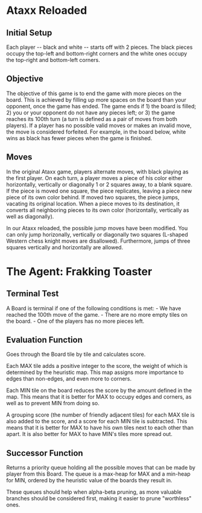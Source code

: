 # Ataxx Reloaded #

## Initial Setup ##

Each player -- black and white -- starts off with 2 pieces. The black pieces occupy the top-left and bottom-right corners and the white ones occupy the top-right and bottom-left corners.

## Objective ##

The objective of this game is to end the game with more pieces on the board. This is achieved by filling up more spaces on the board than your opponent, once the game has ended. The game ends if 1) the board is filled; 2) you or your opponent do not have any pieces left; or 3) the game reaches its 100th turn (a turn is defined as a pair of moves from both players). If a player has no possible valid moves or makes an invalid move, the move is considered forfeited. For example, in the board below, white wins as black has fewer pieces when the game is finished.

## Moves ##

In the original Ataxx game, players alternate moves, with black playing as the first player. On each turn, a player moves a piece of his color either horizontally, vertically or diagonally 1 or 2 squares away, to a blank square. If the piece is moved one square, the piece replicates, leaving a piece new piece of its own color behind. If moved two squares, the piece jumps, vacating its original location. When a piece moves to its destination, it converts all neighboring pieces to its own color (horizontally, vertically as well as diagonally).

In our Ataxx reloaded, the possible jump moves have been modified. You can only jump horizonally, vertically or diagonally two squares (L-shaped Western chess knight moves are disallowed). Furthermore, jumps of three squares vertically and horizontally are allowed.

# The Agent: Frakking Toaster #

## Terminal Test ##

A Board is terminal if one of the following conditions is met:
	- We have reached the 100th move of the game.
	- There are no more empty tiles on the board.
	- One of the players has no more pieces left.

## Evaluation Function ##

Goes through the Board tile by tile and calculates score.

Each MAX tile adds a positive integer to the score, the weight of
which is determined by the heuristic map. This map assigns more
importance to edges than non-edges, and even more to corners.
 
Each MIN tile on the board reduces the score by the amount defined
in the map. This means that it is better for MAX to occupy edges 
and corners, as well as to prevent MIN from doing so.
 
A grouping score (the number of friendly adjacent tiles) for each MAX 
tile is also added to the score, and a score for each MIN tile is 
subtracted. This means that it is better for MAX to have his own tiles 
next to each other than apart. It is also better for MAX to have MIN's 
tiles more spread out.

## Successor Function ##

Returns a priority queue holding all the possible moves that can
be made by player from this Board. The queue is a max-heap for MAX
and a min-heap for MIN, ordered by the heuristic value of
the boards they result in.
 
These queues should help when alpha-beta pruning, as more valuable
branches should be considered first, making it easier to prune "worthless"
ones.
